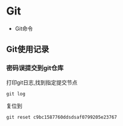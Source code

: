 # Git

- Git命令

## Git使用记录

### 密码误提交到git仓库

打印git日志,找到指定提交节点
```
git log
```

复位到
```
git reset c9bc1587760ddsdsaf0799205e23767
```
